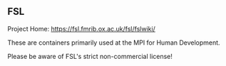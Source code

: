 ## FSL

Project Home: https://fsl.fmrib.ox.ac.uk/fsl/fslwiki/

These are containers primarily used at the MPI for Human Development.

Please be aware of FSL's strict non-commercial license!
